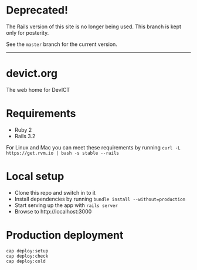 # Deprecated!

The Rails version of this site is no longer being used. This branch is kept
only for posterity.

See the `master` branch for the current version.

---

# devict.org

The web home for DevICT

# Requirements
* Ruby 2
* Rails 3.2

For Linux and Mac you can meet these requirements by running `curl -L https://get.rvm.io | bash -s stable --rails`

# Local setup
* Clone this repo and switch in to it
* Install dependencies by running `bundle install --without=production`
* Start serving up the app with `rails server`
* Browse to http://localhost:3000

# Production deployment
    cap deploy:setup
    cap deploy:check
    cap deploy:cold
